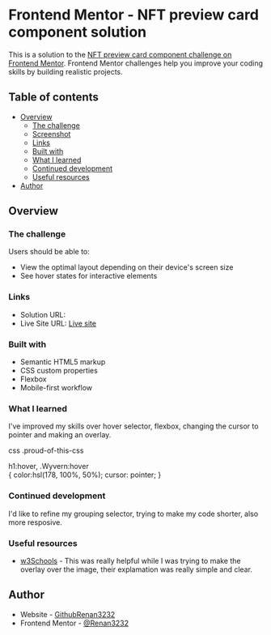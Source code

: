 # Frontend Mentor - NFT preview card component solution

This is a solution to the [NFT preview card component challenge on Frontend Mentor](https://www.frontendmentor.io/challenges/nft-preview-card-component-SbdUL_w0U). Frontend Mentor challenges help you improve your coding skills by building realistic projects. 

## Table of contents

- [Overview](#overview)
  - [The challenge](#the-challenge)
  - [Screenshot](#screenshot)
  - [Links](#links)
  - [Built with](#built-with)
  - [What I learned](#what-i-learned)
  - [Continued development](#continued-development)
  - [Useful resources](#useful-resources)
- [Author](#author)



## Overview

### The challenge

Users should be able to:

- View the optimal layout depending on their device's screen size
- See hover states for interactive elements



### Links

- Solution URL: [](https://your-solution-url.com)
- Live Site URL: [Live site](https://app.netlify.com/sites/determined-tereshkova-e2e232/overview)


### Built with
- Semantic HTML5 markup
- CSS custom properties
- Flexbox
- Mobile-first workflow

### What I learned
I've improved my skills over hover selector, flexbox, changing the cursor to pointer and making an overlay.

css
.proud-of-this-css 

h1:hover, .Wyvern:hover   
 {
   color:hsl(178, 100%, 50%);
   cursor: pointer; }

### Continued development

I'd like to refine my grouping selector, trying to make my code shorter, also more resposive.


### Useful resources

- [w3Schools](https://www.w3schools.com/) - This was really helpful while I was trying to make the overlay over the image, their explamation was really simple and clear.



## Author

- Website - [GithubRenan3232](https://github.com/Renan3232)
- Frontend Mentor - [@Renan3232](https://www.frontendmentor.io/profile/Renan3232)

